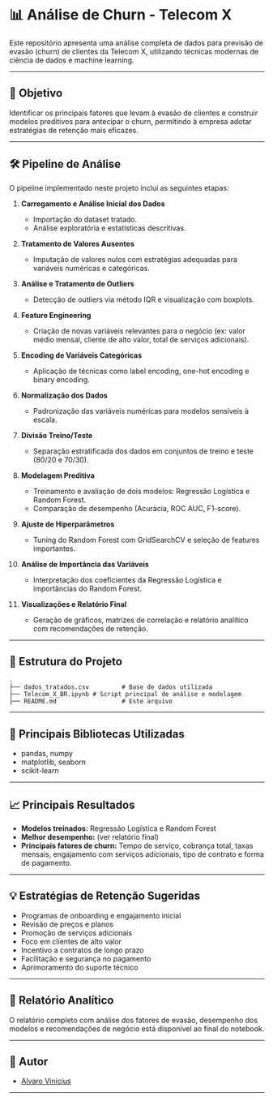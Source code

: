 
# 📊 Análise de Churn - Telecom X

Este repositório apresenta uma análise completa de dados para previsão de evasão (churn) de clientes da Telecom X, utilizando técnicas modernas de ciência de dados e machine learning.

---

## 🚀 Objetivo

Identificar os principais fatores que levam à evasão de clientes e construir modelos preditivos para antecipar o churn, permitindo à empresa adotar estratégias de retenção mais eficazes.

---

## 🛠️ Pipeline de Análise

O pipeline implementado neste projeto inclui as seguintes etapas:

1. **Carregamento e Análise Inicial dos Dados**
   - Importação do dataset tratado.
   - Análise exploratória e estatísticas descritivas.

2. **Tratamento de Valores Ausentes**
   - Imputação de valores nulos com estratégias adequadas para variáveis numéricas e categóricas.

3. **Análise e Tratamento de Outliers**
   - Detecção de outliers via método IQR e visualização com boxplots.

4. **Feature Engineering**
   - Criação de novas variáveis relevantes para o negócio (ex: valor médio mensal, cliente de alto valor, total de serviços adicionais).

5. **Encoding de Variáveis Categóricas**
   - Aplicação de técnicas como label encoding, one-hot encoding e binary encoding.

6. **Normalização dos Dados**
   - Padronização das variáveis numéricas para modelos sensíveis à escala.

7. **Divisão Treino/Teste**
   - Separação estratificada dos dados em conjuntos de treino e teste (80/20 e 70/30).

8. **Modelagem Preditiva**
   - Treinamento e avaliação de dois modelos: Regressão Logística e Random Forest.
   - Comparação de desempenho (Acurácia, ROC AUC, F1-score).

9. **Ajuste de Hiperparâmetros**
   - Tuning do Random Forest com GridSearchCV e seleção de features importantes.

10. **Análise de Importância das Variáveis**
    - Interpretação dos coeficientes da Regressão Logística e importâncias do Random Forest.

11. **Visualizações e Relatório Final**
    - Geração de gráficos, matrizes de correlação e relatório analítico com recomendações de retenção.

---

## 📁 Estrutura do Projeto

```
.
├── dados_tratados.csv         # Base de dados utilizada 
├── Telecom_X_BR.ipynb # Script principal de análise e modelagem
├── README.md                  # Este arquivo
```

---

## 🧰 Principais Bibliotecas Utilizadas

- pandas, numpy
- matplotlib, seaborn
- scikit-learn

---

## 📈 Principais Resultados

- **Modelos treinados:** Regressão Logística e Random Forest
- **Melhor desempenho:** (ver relatório final)
- **Principais fatores de churn:** Tempo de serviço, cobrança total, taxas mensais, engajamento com serviços adicionais, tipo de contrato e forma de pagamento.

---

## 💡 Estratégias de Retenção Sugeridas

- Programas de onboarding e engajamento inicial
- Revisão de preços e planos
- Promoção de serviços adicionais
- Foco em clientes de alto valor
- Incentivo a contratos de longo prazo
- Facilitação e segurança no pagamento
- Aprimoramento do suporte técnico

---

## 📄 Relatório Analítico

O relatório completo com análise dos fatores de evasão, desempenho dos modelos e recomendações de negócio está disponível ao final do notebook.

---

## 👤 Autor

- [Alvaro Vinicius]([https://github.com/seu-usuario](https://github.com/TheD4rkNss))

---
